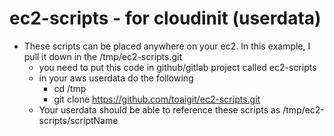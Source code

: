 #  ec2-scripts - for cloudinit (userdata)

*  These scripts can be placed anywhere on your ec2.  In this example, I pull it down in the /tmp/ec2-scripts.git
   * you need to put this code in github/gitlab project called ec2-scripts
   * in your aws userdata do the following
      * cd /tmp
      * git clone https://github.com/toaigit/ec2-scripts.git
   * Your userdata should be able to reference these scripts as /tmp/ec2-scripts/scriptName
